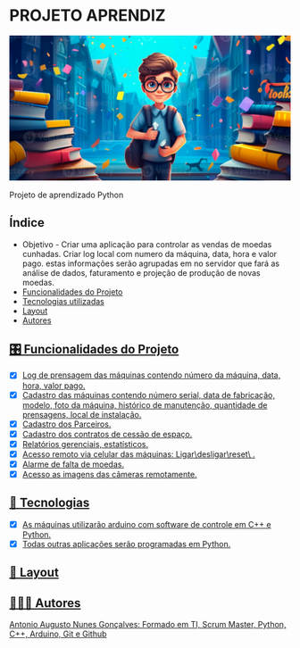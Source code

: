 # PROJETO APRENDIZ
![Aprendiz_Imagem](./Imagens/Aprendiz_Imagem.jpg)

Projeto de aprendizado Python
## Índice
- Objetivo - 
Criar uma aplicação para controlar as vendas de moedas cunhadas. Criar log local com numero da máquina, data, hora e valor pago.
estas informações serão agrupadas em no servidor que fará as análise de dados, faturamento e projeção de produção de novas moedas.
- <a href="#-funcionalidades">Funcionalidades do Projeto
- <a href="#-tecnologias"> Tecnologias utilizadas
- <a href="#-layout">Layout
- <a href="#-autores">Autores

## 🎛 Funcionalidades do Projeto

  - [x] Log de prensagem das máquinas contendo número da máquina, data, hora, valor pago.
  - [x] Cadastro das máquinas contendo número serial, data de fabricação, modelo, foto da máquina, histórico de manutenção, quantidade de prensagens, local de instalação.
 - [x] Cadastro dos Parceiros.
 - [x] Cadastro dos contratos de cessão de espaço.
 - [x] Relatórios gerenciais, estatísticos.
 - [x] Acesso remoto via celular das máquinas: Ligar\desligar\reset\ .
 - [x] Alarme de falta de moedas.
 - [x] Acesso as imagens das câmeras remotamente.

 ## 📱 Tecnologias
 - [x] As máquinas utilizarão arduino com software de controle em C++ e Python. 
 - [x] Todas outras aplicações serão programadas em Python.

 ## 📐 Layout

 ## 👩🏽‍🦲 Autores

 Antonio Augusto Nunes Gonçalves: Formado em TI, Scrum Master, Python, C++, Arduino, Git e Github












